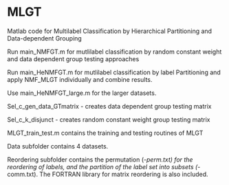 # MLGT
Matlab code for Multilabel Classification by Hierarchical Partitioning and Data-dependent Grouping


Run main_NMFGT.m for mutlilabel classification by random constant weight and data dependent group testing approaches

Run main_HeNMFGT.m for  mutlilabel classification by label Partitioning and apply NMF_MLGT individually and combine results.

Use main_HeNMFGT_large.m for the larger datasets.

Sel_c_gen_data_GTmatrix - creates data dependent group testing matrix

Sel_c_k_disjunct - creates random constant weight group testing matrix

MLGT_train_test.m contains the training and testing routines of MLGT


Data subfolder contains 4 datasets.

Reordering subfolder contains the permutation (*-perm.txt) for the reordering of labels, and the partition of the label set into subsets (*-comm.txt). The FORTRAN library for matrix reordering is also included.


